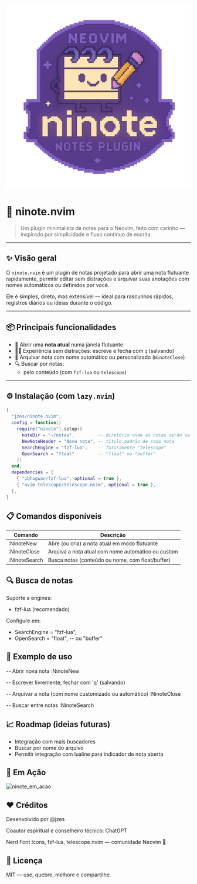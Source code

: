 ![ninote](ninotelogo.png)

# 📝 ninote.nvim

> Um plugin minimalista de notas para o Neovim, feito com carinho — inspirado por simplicidade e fluxo contínuo de escrita.

---

## ✨ Visão geral

O `ninote.nvim` é um plugin de notas projetado para abrir uma nota flutuante rapidamente, permitir editar sem distrações e arquivar suas anotações com nomes automáticos ou definidos por você.

Ele é simples, direto, mas extensível — ideal para rascunhos rápidos, registros diários ou ideias durante o código.

---

## 📦 Principais funcionalidades

- 🔐 Abrir uma **nota atual** numa janela flutuante
- 🧘‍♂️ Experiência sem distrações: escreve e fecha com `q` (salvando)
- 📁 Arquivar nota com nome automático ou personalizado (`NinoteClose`)
- 🔍 Buscar por notas:
  - pelo conteúdo (com `fzf-lua` ou `telescope`)

---

## ⚙️ Instalação (com `lazy.nvim`)

```lua
{
  "jzes/ninote.nvim",
  config = function()
    require("ninote").setup({
      noteDir = "~/notas",         -- diretório onde as notas serão salvas
      NewNoteHeader = "Nova nota", -- título padrão de cada nota
      SearchEngine = "fzf-lua",    -- futuramente "telescope"
      OpenSearch = "float"         -- "float" ou "buffer"
    })
  end,
  dependencies = {
    { "ibhagwan/fzf-lua", optional = true },
    { "nvim-telescope/telescope.nvim", optional = true },
  },
}
```

## 📋 Comandos disponíveis

| Comando | Descrição|
| --- | --- | 
| :NinoteNew	| Abre (ou cria) a nota atual em modo flutuante |
| :NinoteClose	| Arquiva a nota atual com nome automático ou custom |
| :NinoteSearch	| Busca notas (conteúdo ou nome, com float/buffer) |

## 🔍 Busca de notas

Suporte a engines:

- fzf-lua (recomendado)

Configure em:

- SearchEngine = "fzf-lua",
- OpenSearch = "float", -- ou "buffer"

## 🧠 Exemplo de uso

-- Abrir nova nota
:NinoteNew

-- Escrever livremente, fechar com 'q' (salvando)

-- Arquivar a nota (com nome customizado ou automático)
:NinoteClose

-- Buscar entre notas
:NinoteSearch

## 📈 Roadmap (ideias futuras)

- Integração com mais buscadores
- Buscar por nome do arquivo
- Permitir integração com lualine para indicador de nota aberta

## 📼 Em Ação

![ninote_em_acao](ninote.gif)

## ❤️ Créditos
Desenvolvido por @jzes

Coautor espiritual e conselheiro técnico: ChatGPT

Nerd Font Icons, fzf-lua, telescope.nvim — comunidade Neovim 💚

## 🔖 Licença
MIT — use, quebre, melhore e compartilhe.




